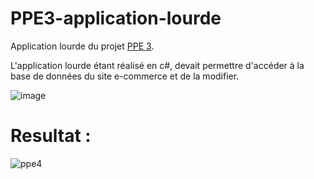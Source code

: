 # PPE3-application-lourde

Application lourde du projet <a href="https://github.com/AcensJJ/PPE3">PPE 3</a>.

L'application lourde étant réalisé en c#, devait permettre d'accéder à la base de données du site e-commerce et de la modifier.

![image](https://user-images.githubusercontent.com/45235527/96743855-b5d3b380-13c4-11eb-8705-c76b10b4dbb8.png)

# Resultat : 

![ppe4](https://user-images.githubusercontent.com/45235527/96743730-963c8b00-13c4-11eb-8141-23ddc985e165.PNG)
